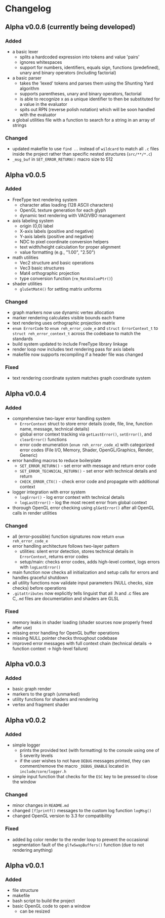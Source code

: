 # Changelog

## Alpha v0.0.6 (currently being developed)

### Added
- a basic lexer
    - splits a hardcoded expression into tokens and value 'pairs'
    - ignores whitespaces
    - support for numbers, identifiers, equals sign, functions (predefined), unary and binary operators (including factorial)
- a basic parser
    - takes the 'lexed' tokens and parses them using the Shunting Yard algorithm
    - supports parentheses, unary and binary operators, factorial
    - is able to recognize x as a unique identifier to then be substituted for a value in the evaluator
    - spits out RPN (reverse polish notation) which will be soon handled with the evaluator
- a global utilities file with a function to search for a string in an array of strings
### Changed
- updated makefile to use `find ..` instead of `wildcard` to match all `.c` files inside the project rather than specific nested structures (`src/**/*.c`)
- `_msg_buf` in `SET_ERROR_RETURN()` macro size to 512

## Alpha v0.0.5

### Added
- FreeType text rendering system
    - character atlas loading (128 ASCII characters)
    - OpenGL texture generation for each glyph
    - dynamic text rendering with VAO/VBO management
- axis labeling system
    - origin (0,0) label
    - X-axis labels (positive and negative)
    - Y-axis labels (positive and negative)
    - NDC to pixel coordinate conversion helpers
    - text width/height calculation for proper alignment
    - value formatting (e.g., "1.00", "2.50")
- math utilities
    - Vec2 structure and basic operations
    - Vec3 basic structures
    - Mat4 orthographic projection
    - type conversion function (`rm_Mat4ValuePtr()`)
- shader utilities
    - `gluSetMat4()` for setting matrix uniforms

### Changed
- graph markers now use dynamic vertex allocation
- marker rendering calculates visible bounds each frame
- text rendering uses orthographic projection matrix
- `enum ErrorCode` to `enum reh_error_code_e`  and `struct ErrorContext_t` to `struct reh_error_context_t`  across the codebase to match the standards
- build system updated to include FreeType library linkage
- render loop now includes text rendering pass for axis labels
- makefile now supports recompiling if a header file was changed

### Fixed
- text rendering coordinate system matches graph coordinate system

## Alpha v0.0.4

### Added
- comprehensive two-layer error handling system
    - `ErrorContext` struct to store error details (code, file, line, function name, message, technical details)
    - global error context tracking via `getLastError()`, `setError()`, and `clearError()` functions
    - error code enumeration (`enum reh_error_code_e`) with categorized error codes (File I/O, Memory, Shader, OpenGL/Graphics, Render, Generic)
- error handling macros to reduce boilerplate
    - `SET_ERROR_RETURN()` - set error with message and return error code
    - `SET_ERROR_TECHNICAL_RETURN()` - set error with technical details and return
    - `CHECK_ERROR_CTX()` - check error code and propagate with additional context
- logger integration with error system
    - `logError()` - log error context with technical details
    - `logLastError()` - log the most recent error from global context
- thorough OpenGL error checking using `glGetError()` after all OpenGL calls in render utilities

### Changed
- all (error-possible) function signatures now return `enum reh_error_code_e`
- error handling architecture follows two-layer pattern
    - utilities: silent error detection, stores technical details in `ErrorContext`, returns error codes
    - setup/main: checks error codes, adds high-level context, logs errors with `logLastError()`
- main function now checks all initialization and setup calls for errors and handles graceful shutdown
- all utility functions now validate input parameters (NULL checks, size checks) before operations
- `.gitattributes` now explicitly tells linguist that all .h and .c files are C,`.md` files are documentation and shaders are GLSL

### Fixed
- memory leaks in shader loading (shader sources now properly freed after use)
- missing error handling for OpenGL buffer operations
- missing NULL pointer checks throughout codebase
- improved error messages with full context chain (technical details -> function context -> high-level failure)

## Alpha v0.0.3
### Added
- basic graph render
- markers to the graph (unmarked)
- utility functions for shaders and rendering
- vertex and fragment shader

## Alpha v0.0.2
### Added
- simple logger
    - prints the provided text (with formatting) to the console using one of 5 severity levels
    - if the user wishes to not have `DEBUG` messages printed, they can comment/remove the macro `_DEBUG_ENABLE` located in `include/core/logger.h`
- simple input function that checks for the `ESC` key to be pressed to close the window

### Changed
- minor changes in `README.md`
- changed `[f]printf()` messages to the custom log function `logMsg()`
- changed OpenGL version to 3.3 for compatibility

### Fixed
- added bg color render to the render loop to prevent the occasional segmentation fault of the `glfwSwapBuffers()` function (due to not rendering anything)

## Alpha v0.0.1
### Added
- file structure
- makefile
- bash script to build the project
- basic OpenGL code to open a window
    - can be resized
